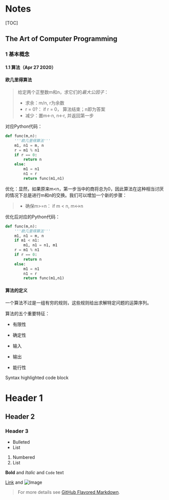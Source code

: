 # Notes

[TOC]



## The Art of Computer Programming

###  1 基本概念

#### 1.1 算法（Apr 27 2020）

#### 欧几里得算法

> 给定两个正整数m和n，求它们的*最大公因子*：
>
> * 求余：m/n, r为余数
> * r = 0?： if r = 0， 算法结束；n即为答案
> * 减少：置m←n, n←r, 并返回第一步

对应Python代码：

```python
def func(m,n):
    '''欧几里得算法'''
    m1, n1 = m, n
    r = m1 % n1
    if r == 0:
        return n
    else:
        m1 = n1
        n1 = r
        return func(m1,n1)
```

优化：显然，如果原来m<n，第一步当中的商将总为0，因此算法在这种相当讨厌的情况下总是进行m和n的交换。我们可以增加一个新的步骤：

> * 确保m>=n： if m < n, m↔n

优化后对应的Python代码：

```python
def func(m,n):
    '''欧几里得算法'''
    m1, n1 = m, n
    if m1 < n1:
        m1, n1 = n1, m1
    r = m1 % n1
    if r == 0:
        return n
    else:
        m1 = n1
        n1 = r
        return func(m1,n1)
```

#### 算法的定义

一个算法不过是一组有穷的规则，这些规则给出求解特定问题的运算序列。

算法的五个重要特征：

* 有限性

* 确定性
* 输入
* 输出
* 能行性

Syntax highlighted code block

# Header 1
## Header 2
### Header 3

- Bulleted
- List

1. Numbered
2. List

**Bold** and _Italic_ and `Code` text

[Link](url) and ![Image](src)


> For more details see [GitHub Flavored Markdown](https://guides.github.com/features/mastering-markdown/).
